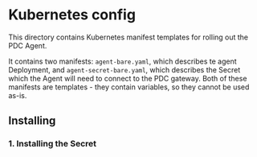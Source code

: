 
# Kubernetes config

This directory contains Kubernetes manifest templates for rolling out the PDC Agent.

It contains two manifests: `agent-bare.yaml`, which describes te agent Deployment, and `agent-secret-bare.yaml`, which describes the Secret which the Agent will need to connect to the PDC gateway. Both of these manifests are templates - they contain variables, so they cannot be used as-is.

## Installing 

### 1. Installing the Secret
